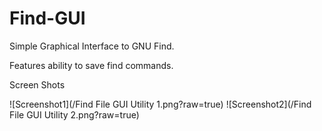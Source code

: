 # Find-GUI
Simple Graphical Interface to GNU Find.

Features ability to save find commands.

Screen Shots

![Screenshot1](/Find File GUI Utility 1.png?raw=true)
![Screenshot2](/Find File GUI Utility 2.png?raw=true)
